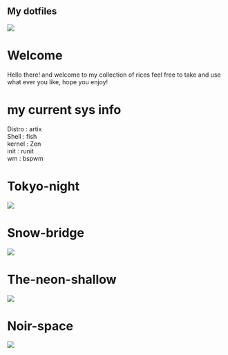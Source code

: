 ## My dotfiles 
![](https://i.imgur.com/c33V8f3.png)
# Welcome
Hello there! and welcome to my collection of rices feel free to take and use what ever you like, hope you enjoy! 

# my current sys info  <br>
Distro : artix <br>
Shell : fish <br>
kernel : Zen <br>
init : runit <br>
wm : bspwm 

# Tokyo-night
![](https://i.imgur.com/J80gRLt.png)

# Snow-bridge
![](https://i.imgur.com/EkRnJ7v.png)

# The-neon-shallow
![](https://i.imgur.com/HRBk357.png)

# Noir-space 
![](https://i.imgur.com/HazwPEU.png)
